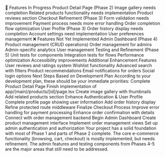 🚧 Features In Progress
Product Detail Page (Phase 2)
Image gallery needs completion
Related products functionality needs implementation
Product reviews section
Checkout Refinement (Phase 3)
Form validation needs improvement
Payment process needs more error handling
Order completion flow optimization
User Profile (Phase 3)
Order history display needs completion
Account settings need implementation
User preferences management
❌ Features Not Yet Implemented
Admin Dashboard (Phase 4)
Product management (CRUD operations)
Order management for admins
Admin-specific analytics
User management
Testing and Refinement (Phase 5)
Unit tests for components
Integration tests for flows
Performance optimization
Accessibility improvements
Additional Enhancement Features
User reviews and ratings system
Wishlist functionality
Advanced search with filters
Product recommendations
Email notifications for orders
Social login options
Next Steps Based on Development Plan
According to your development plan, these should be your immediate priorities:
Complete Product Detail Page
Finish implementation of app/(main)/products/[id]/page.tsx
Create image gallery with thumbnails
Add related products section
Enhance Authentication & User Profile
Complete profile page showing user information
Add order history display
Refine protected route middleware
Finalize Checkout Process
Improve error handling for payment processing
Enhance order confirmation with details
Connect with order management backend
Begin Admin Dashboard
Create product management interface
Implement order management views
Set up admin authentication and authorization
Your project has a solid foundation with most of Phase 1 and parts of Phase 2 complete. The core e-commerce functionality (browsing, cart, checkout) is mostly implemented, but needs refinement. The admin features and testing components from Phases 4-5 are the major areas that still need to be addressed.